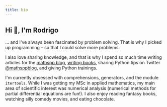 ```yaml
---
title: bio
---
```


## Hi 👋, I'm Rodrigo

... and I've always been fascinated by problem solving.
That is why I picked up programming – so that I could solve more problems.

I also love sharing knowledge, and that is why I spend so much time writing articles for the [mathspp blog](/blog), [writing books](/books), sharing Python tips on Twitter [@mathsppblog](https://twitter.com/mathsppblog), and giving Python trainings.

I'm currently obsessed with comprehensions, generators, and the module `itertools`.
While I was getting my MSc in applied mathematics, my main area of scientific interest was numerical analysis (numerical methods for partial differential equations are fun!).
I also enjoy reading fantasy books, watching silly comedy movies, and eating chocolate.
